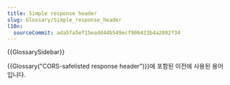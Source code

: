 ```yaml
---
title: Simple response header
slug: Glossary/Simple_response_header
l10n:
  sourceCommit: ada5fa5ef15eadd44b549ecf906423b4a2092f34
---
```


{{GlossarySidebar}}

{{Glossary("CORS-safelisted response header")}}에 포함된 이전에 사용된 용어입니다.

